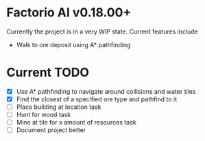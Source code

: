 # Factorio AI v0.18.00+

Currently the project is in a very WIP state. Current features include
- Walk to ore deposit using A* pathfinding 

# Current TODO
- [X] Use A* pathfinding to navigate around collisions and water tiles 
- [X] Find the closest of a specified ore type and pathfind to it 
- [ ] Place building at location task
- [ ] Hunt for wood task 
- [ ] Mine at tile for x amount of resources task 
- [ ] Document project better
